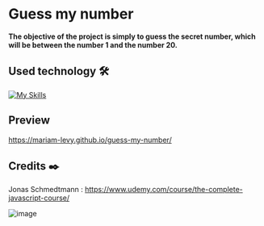# Guess my number

**The objective of the project is simply to guess the secret number, which will be between the number 1 and the number 20.**

## Used technology 🛠️
[![My Skills](https://skillicons.dev/icons?i=html,css,js)](https://skillicons.dev)

## Preview 
https://mariam-levy.github.io/guess-my-number/

## Credits ✒️
Jonas Schmedtmann : https://www.udemy.com/course/the-complete-javascript-course/

![image](https://github.com/Mariam-Levy/guess-my-number/assets/80288291/b40031eb-55fd-4d2b-aa35-e9008ef3e0b9)
